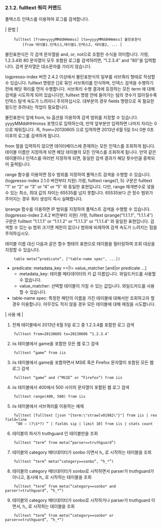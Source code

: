 ### 2.1.2. fulltext 쿼리 커맨드

풀텍스트 인덱스를 이용하여 로그를 검색합니다.

\| 문법 \|

~~~~
	fulltext [from=yyyyMMddHHmmss] [to=yyyyMMddHHmmss] 불린표현식 
		[from 테이블1.인덱스1,테이블1.인덱스2, 테이블2, ... ]
~~~~

불린표현식은 각 검색 문자열을 and, or, not으로 조합한 수식을 의미합니다. 가령, 1.2.3.4와 80 문자열이 모두 포함된 로그를 검색하려면, “1.2.3.4″ and “80″을 입력합니다. 검색 문자열은 대소문자를 가리지 않습니다.

logpresso-index 버전 2.4.2 이상에서 불린표현식의 일부를 서브쿼리 형태로 작성할 수 있습니다. fulltext 명령은 []로 묶인 서브쿼리를 인식하며, 인덱스 검색을 수행하기 전에 해당 쿼리를 먼저 수행합니다. 서브쿼리 수행 결과에 등장하는 모든 term 에 대해 검색을 시도하게 되어 있습니다만, fulltext 명령 안에 들어가는 텀의 갯수가 많아질수록 인덱스 탐색 속도가 느려지니 주의하십시오. 대부분의 경우 fields 명령으로 꼭 필요한 필드만 추려내는 작업이 필요합니다.

불린표현식 앞에 from, to 옵션을 이용하여 검색 범위를 지정할 수 있습니다. yyyyMMddHHmmss 포맷으로 입력하는데, 만약 앞부분만 입력하면 나머지 자리는 0으로 채워집니다. 즉, from=20130605 으로 입력하면 2013년 6월 5일 0시 0분 0초 이후의 로그를 검색하게 됩니다.

from 절을 입력하지 않으면 데이터베이스에 존재하는 모든 인덱스를 조회하게 됩니다. 테이블 이름만 지정하게 되면 해당 테이블의 모든 인덱스를 조회하게 됩니다. 만약 같은 테이블이나 인덱스를 여러번 지정하게 되면, 동일한 검색 결과가 해당 횟수만큼 중복되어 출력됩니다.

range 함수를 이용하면 정수 범위를 지정하여 풀텍스트 검색을 수행할 수 있습니다. (logpresso-index 2.1.0 버전부터 지원) 가령, fulltext range(1, 5) 구문은 fulltext “1″ or “2″ or “3″ or “4″ or “5″ 와 동일한 표현입니다. 다만, range 매개변수로 넣을 수 있는 최소, 최대 값의 차이는 65535를 넘지 못합니다. 65535보다 큰 정수 범위가 주어지는 경우 쿼리 생성이 즉시 실패합니다.

iprange 함수를 이용하면 IP 범위를 지정하여 풀텍스트 검색을 수행할 수 있습니다. (logpresso-index 2.4.2 버전부터 지원) 가령, fulltext iprange(“1.1.1.1″, “1.1.1.4″) 구문은 fulltext “1.1.1.1″ or “1.1.1.2″ or “1.1.1.3″ or “1.1.1.4″ 와 동일한 표현입니다. 검색할 수 있는 ip 범위 크기엔 제한이 없으나 범위에 비례하여 검색 속도가 느려지는 점을 주의하십시오.

테이블 이름 대신 다음과 같은 함수 형태의 표현으로 테이블을 필터링하여 조회 대상을 지정할 수 있습니다.

~~~
	table meta(“predicate“, ["table-name spec", ...])
~~~

 * predicate: metadata\_key ==|!= value\_matcher [and|or predicate ...] 
     * metadata\_key: 테이블 메타데이터의 키 값 이름입니다. 와일드카드를 사용할 수 없습니다.
     * value\_matcher: 선택할 테이블이 가질 수 있는 값입니다. 와일드카드를 사용할 수 있습니다.
 * table-name spec: 특정한 패턴의 이름을 가진 테이블에 대해서만 조회하고자 할 경우 이용합니다. 아무것도 적지 않을 경우 모든 테이블에 대해 매칭을 시도합니다.

\| 사용 예 \|

1) 전체 테이블에서 2013년 6월 5일 로그 중 1.2.3.4를 포함한 로그 검색

~~~
	fulltext from=20130605 to=20130606 “1.2.3.4″
~~~

2) iis 테이블에서 game을 포함한 모든 웹 로그 검색

~~~
	fulltext “game” from iis
~~~

3) iis 테이블에서 game을 포함하면서 MSIE 혹은 Firefox 문자열이 포함된 모든 웹 로그 검색

~~~
	fulltext “game” and (“MSIE” or “Firefox”) from iis
~~~

4) iis 테이블에서 400에서 500 사이의 문자열이 포함된 웹 로그 검색

~~~
	fulltext range(400, 500) from iis
~~~

5) iis 테이블에서 서브쿼리를 이용하는 예제

~~~
    fulltext [fulltext [json "{term:\"strawlv01982\"}"] from iis | rex field=line 
     “80 – (?\S*?) ” | fields sip | limit 10] from iis | stats count
~~~

6) 테이블의 파서가 truthguard 인 테이블만을 조회

~~~
	fulltext “term” from meta(“parser==truthguard”)
~~~

7) 테이블의 category 메타데이터가 sonbo 이면서 h_ 로 시작하는 테이블을 조회

~~~
	fulltext “term” meta(“category==sonbo”, “h_*”)
~~~

8) 테이블의 category 메타데이터가 sonbo로 시작하면서 parser가 truthguard가 아니고, 동시에 h_ 로 시작하는 테이블을 조회

~~~
	fulltext “term” from meta(“category==sonbo* and parser!=truthguard”, “h_*”)
~~~

9) 테이블의 category 메타데이터가 sonbo로 시작하거나 parser가 truthguard 이면서, h_ 로 시작하는 테이블을 조회

~~~
	fulltext “term” from meta(“category==sonbo* or parser==truthguard”, “h_*”)
~~~

